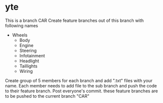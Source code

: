 # yte

This is a branch CAR
  Create feature branches out of this branch with following names
  - Wheels
	- Body
	- Engine
	- Steering
	- Infotainment
	- Headlight
	- Taillights
	- Wiring

Create group of 5 members for each branch and add ".txt" files with your name. Each member needs to add file to the sub branch and push the code to their feature branch. Post everyone's commit. these feature branches are to be pushed to the current branch "CAR"

